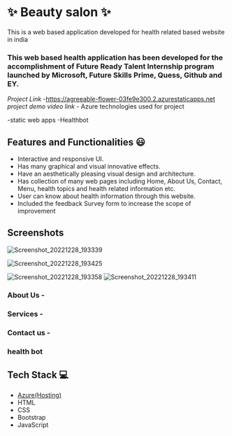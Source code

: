 
# ✨ Beauty salon  ✨

This is a web based application developed for health related based website in india

### This web based health application has been developed for the accomplishment of Future Ready Talent Internship program launched by Microsoft, Future Skills Prime, Quess, Github and EY.


*Project Link* -https://agreeable-flower-03fe9e300.2.azurestaticapps.net
*project demo video link* - 
Azure technologies used for project

-static web apps 
-Healthbot

## Features and Functionalities 😃

- Interactive and responsive UI.
- Has many graphical and visual innovative effects.
- Have an aesthetically pleasing visual design and architecture.
- Has collection of many web pages including Home, About Us, Contact, Menu, health topics and health related information etc.
- User can know about health information through this website.
- Included the feedback Survey form to increase the scope of improvement 

## Screenshots
![Screenshot_20221228_193339](https://user-images.githubusercontent.com/118967277/209823871-a8cbe6e7-c4f9-4739-8cd3-3d829e0b6dbf.png)



![Screenshot_20221228_193425](https://user-images.githubusercontent.com/118967277/209823971-e980d928-d31a-4c25-955e-27b61bf26876.png)

   
![Screenshot_20221228_193358](https://user-images.githubusercontent.com/118967277/209823896-b68fb86c-a70f-460c-bab6-eb567871237b.png)
![Screenshot_20221228_193411](https://user-images.githubusercontent.com/118967277/209823926-e27f9074-1b4e-4f76-ab89-70a10dbf6454.png)

### About Us -



### Services -



### Contact us -



### health bot




## Tech Stack 💻

- [Azure(Hosting)](https://azure.microsoft.com/en-in/features/azure-portal/)
- HTML
- CSS
- Bootstrap
- JavaScript

